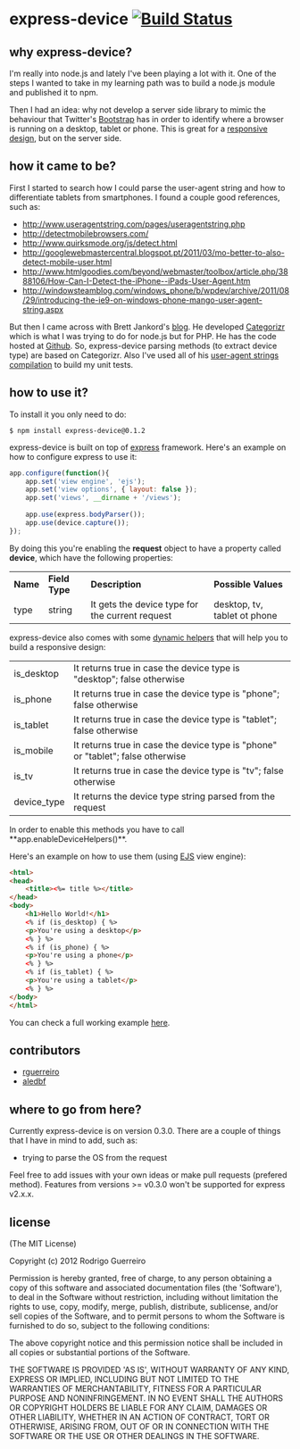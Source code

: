 # express-device [![Build Status](https://secure.travis-ci.org/rguerreiro/express-device.png?branch=express_v2.x.x)](http://travis-ci.org/rguerreiro/express-device)

## why express-device?

I'm really into node.js and lately I've been playing a lot with it. One of the steps I wanted to take in my learning path was to build a node.js module and published it to npm. 

Then I had an idea: why not develop a server side library to mimic the behaviour that Twitter's [Bootstrap](http://twitter.github.com/bootstrap/scaffolding.html#responsive) has in order to identify where a browser is running on a desktop, tablet or phone. This is great for a [responsive design](http://en.wikipedia.org/wiki/Responsive_Web_Design), but on the server side.

## how it came to be?

First I started to search how I could parse the user-agent string and how to differentiate tablets from smartphones. I found a couple good references, such as:
- http://www.useragentstring.com/pages/useragentstring.php
- http://detectmobilebrowsers.com/
- http://www.quirksmode.org/js/detect.html
- http://googlewebmastercentral.blogspot.pt/2011/03/mo-better-to-also-detect-mobile-user.html
- http://www.htmlgoodies.com/beyond/webmaster/toolbox/article.php/3888106/How-Can-I-Detect-the-iPhone--iPads-User-Agent.htm
- http://windowsteamblog.com/windows_phone/b/wpdev/archive/2011/08/29/introducing-the-ie9-on-windows-phone-mango-user-agent-string.aspx

But then I came across with Brett Jankord's [blog](http://www.brettjankord.com). He developed [Categorizr](http://www.brettjankord.com/2012/01/16/categorizr-a-modern-device-detection-script/) which is what I was trying to do for node.js but for PHP. He has the code hosted at [Github](https://github.com/bjankord/Categorizr). So, express-device parsing methods (to extract device type) are based on Categorizr. Also I've used all of his [user-agent strings compilation](http://brettjankord.com/categorizr/categorizr-results.php) to build my unit tests.

## how to use it?

To install it you only need to do:
 
    $ npm install express-device@0.1.2
    
express-device is built on top of [express](http://expressjs.com/) framework. Here's an example on how to configure express to use it:

```javascript
app.configure(function(){
    app.set('view engine', 'ejs');
    app.set('view options', { layout: false });
    app.set('views', __dirname + '/views');
    
    app.use(express.bodyParser());
    app.use(device.capture());
});
```
By doing this you're enabling the **request** object to have a property called **device**, which have the following properties:
<table>
    <tr><td><strong>Name</strong></td><td><strong>Field Type</strong></td><td><strong>Description</strong></td><td><strong>Possible Values</strong></td></tr>
    <tr>
        <td>type</td>
        <td>string</td>
        <td>It gets the device type for the current request</td>
        <td>desktop, tv, tablet ot phone</td>
    </tr>
</table>

express-device also comes with some [dynamic helpers](http://expressjs.com/guide.html#app.dynamichelpers\(\)) that will help you to build a responsive design:
<table>
    <tr>
        <td>is_desktop</td>
        <td>It returns true in case the device type is "desktop"; false otherwise</td>
    </tr>
    <tr>
        <td>is_phone</td>
        <td>It returns true in case the device type is "phone"; false otherwise</td>
    </tr>
    <tr>
        <td>is_tablet</td>
        <td>It returns true in case the device type is "tablet"; false otherwise</td>
    </tr>
    <tr>
        <td>is_mobile</td>
        <td>It returns true in case the device type is "phone" or "tablet"; false otherwise</td>
    </tr>
    <tr>
        <td>is_tv</td>
        <td>It returns true in case the device type is "tv"; false otherwise</td>
    </tr>
    <tr>
        <td>device_type</td>
        <td>It returns the device type string parsed from the request</td>
    </tr>
</table>
In order to enable this methods you have to call **app.enableDeviceHelpers()**.

Here's an example on how to use them (using [EJS](https://github.com/visionmedia/ejs) view engine):
```html
<html>
<head>
    <title><%= title %></title>
</head>
<body>
    <h1>Hello World!</h1>
    <% if (is_desktop) { %>
    <p>You're using a desktop</p>
    <% } %>
    <% if (is_phone) { %>
    <p>You're using a phone</p>
    <% } %>
    <% if (is_tablet) { %>
    <p>You're using a tablet</p>
    <% } %>
</body>
</html>
```

You can check a full working example [here](https://github.com/rguerreiro/express-device/tree/master/example).

## contributors

- [rguerreiro](https://github.com/rguerreiro)
- [aledbf](https://github.com/aledbf)

## where to go from here?

Currently express-device is on version 0.3.0. There are a couple of things that I have in mind to add, such as:
- trying to parse the OS from the request

Feel free to add issues with your own ideas or make pull requests (prefered method). Features from versions >= v0.3.0 won't be supported for express v2.x.x.

## license

(The MIT License)

Copyright (c) 2012 Rodrigo Guerreiro

Permission is hereby granted, free of charge, to any person obtaining
a copy of this software and associated documentation files (the
'Software'), to deal in the Software without restriction, including
without limitation the rights to use, copy, modify, merge, publish,
distribute, sublicense, and/or sell copies of the Software, and to
permit persons to whom the Software is furnished to do so, subject to
the following conditions:

The above copyright notice and this permission notice shall be
included in all copies or substantial portions of the Software.

THE SOFTWARE IS PROVIDED 'AS IS', WITHOUT WARRANTY OF ANY KIND,
EXPRESS OR IMPLIED, INCLUDING BUT NOT LIMITED TO THE WARRANTIES OF
MERCHANTABILITY, FITNESS FOR A PARTICULAR PURPOSE AND NONINFRINGEMENT.
IN NO EVENT SHALL THE AUTHORS OR COPYRIGHT HOLDERS BE LIABLE FOR ANY
CLAIM, DAMAGES OR OTHER LIABILITY, WHETHER IN AN ACTION OF CONTRACT,
TORT OR OTHERWISE, ARISING FROM, OUT OF OR IN CONNECTION WITH THE
SOFTWARE OR THE USE OR OTHER DEALINGS IN THE SOFTWARE.